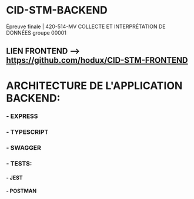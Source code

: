 # CID-STM-BACKEND
Épreuve finale | 420-514-MV COLLECTE ET INTERPRÉTATION DE DONNÉES groupe 00001 

## LIEN FRONTEND --> https://github.com/hodux/CID-STM-FRONTEND

# ARCHITECTURE DE L'APPLICATION BACKEND:
###      - EXPRESS
###      - TYPESCRIPT
###      - SWAGGER
###      - TESTS:
####        - JEST
####        - POSTMAN
          
